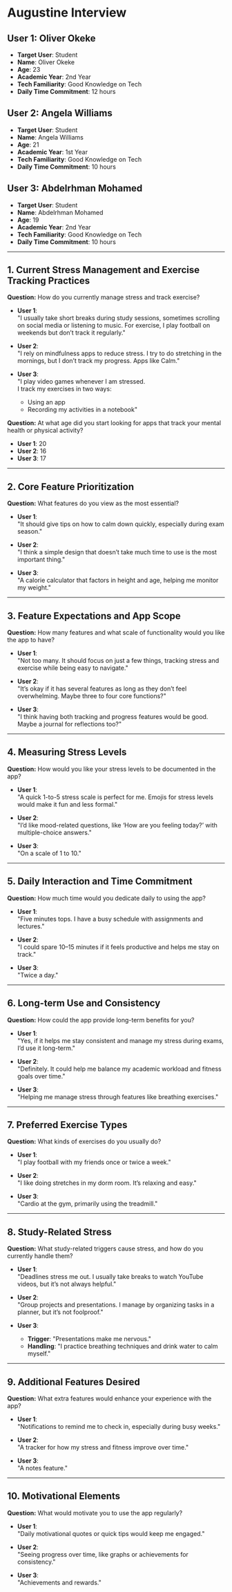 # Augustine Interview

## User 1: Oliver Okeke
- **Target User**: Student
- **Name**: Oliver Okeke
- **Age**: 23
- **Academic Year**: 2nd Year
- **Tech Familiarity**: Good Knowledge on Tech
- **Daily Time Commitment**: 12 hours

## User 2: Angela Williams
- **Target User**: Student
- **Name**: Angela Williams
- **Age**: 21
- **Academic Year**: 1st Year
- **Tech Familiarity**: Good Knowledge on Tech
- **Daily Time Commitment**: 10 hours

## User 3: Abdelrhman Mohamed
- **Target User**: Student
- **Name**: Abdelrhman Mohamed
- **Age**: 19
- **Academic Year**: 2nd Year
- **Tech Familiarity**: Good Knowledge on Tech
- **Daily Time Commitment**: 10 hours

---

## 1. Current Stress Management and Exercise Tracking Practices

**Question:** How do you currently manage stress and track exercise?

- **User 1**:  
  "I usually take short breaks during study sessions, sometimes scrolling on social media or listening to music. For exercise, I play football on weekends but don’t track it regularly."
  
- **User 2**:  
  "I rely on mindfulness apps to reduce stress. I try to do stretching in the mornings, but I don’t track my progress. Apps like Calm."
  
- **User 3**:  
  "I play video games whenever I am stressed.  
   I track my exercises in two ways:  
   - Using an app  
   - Recording my activities in a notebook"

**Question:** At what age did you start looking for apps that track your mental health or physical activity?

- **User 1**: 20
- **User 2**: 16
- **User 3**: 17

---

## 2. Core Feature Prioritization

**Question:** What features do you view as the most essential?

- **User 1**:  
  "It should give tips on how to calm down quickly, especially during exam season."
  
- **User 2**:  
  "I think a simple design that doesn’t take much time to use is the most important thing."
  
- **User 3**:  
  "A calorie calculator that factors in height and age, helping me monitor my weight."

---

## 3. Feature Expectations and App Scope

**Question:** How many features and what scale of functionality would you like the app to have?

- **User 1**:  
  "Not too many. It should focus on just a few things, tracking stress and exercise while being easy to navigate."
  
- **User 2**:  
  "It’s okay if it has several features as long as they don’t feel overwhelming. Maybe three to four core functions?"
  
- **User 3**:  
  "I think having both tracking and progress features would be good. Maybe a journal for reflections too?"

---

## 4. Measuring Stress Levels

**Question:** How would you like your stress levels to be documented in the app?

- **User 1**:  
  "A quick 1-to-5 stress scale is perfect for me. Emojis for stress levels would make it fun and less formal."
  
- **User 2**:  
  "I’d like mood-related questions, like ‘How are you feeling today?’ with multiple-choice answers."
  
- **User 3**:  
  "On a scale of 1 to 10."

---

## 5. Daily Interaction and Time Commitment

**Question:** How much time would you dedicate daily to using the app?

- **User 1**:  
  "Five minutes tops. I have a busy schedule with assignments and lectures."
  
- **User 2**:  
  "I could spare 10–15 minutes if it feels productive and helps me stay on track."
  
- **User 3**:  
  "Twice a day."

---

## 6. Long-term Use and Consistency

**Question:** How could the app provide long-term benefits for you?

- **User 1**:  
  "Yes, if it helps me stay consistent and manage my stress during exams, I’d use it long-term."
  
- **User 2**:  
  "Definitely. It could help me balance my academic workload and fitness goals over time."
  
- **User 3**:  
  "Helping me manage stress through features like breathing exercises."

---

## 7. Preferred Exercise Types

**Question:** What kinds of exercises do you usually do?

- **User 1**:  
  "I play football with my friends once or twice a week."
  
- **User 2**:  
  "I like doing stretches in my dorm room. It’s relaxing and easy."
  
- **User 3**:  
  "Cardio at the gym, primarily using the treadmill."

---

## 8. Study-Related Stress

**Question:** What study-related triggers cause stress, and how do you currently handle them?

- **User 1**:  
  "Deadlines stress me out. I usually take breaks to watch YouTube videos, but it’s not always helpful."
  
- **User 2**:  
  "Group projects and presentations. I manage by organizing tasks in a planner, but it’s not foolproof."
  
- **User 3**:  
  - **Trigger**: "Presentations make me nervous."  
  - **Handling**: "I practice breathing techniques and drink water to calm myself."

---

## 9. Additional Features Desired

**Question:** What extra features would enhance your experience with the app?

- **User 1**:  
  "Notifications to remind me to check in, especially during busy weeks."
  
- **User 2**:  
  "A tracker for how my stress and fitness improve over time."
  
- **User 3**:  
  "A notes feature."

---

## 10. Motivational Elements

**Question:** What would motivate you to use the app regularly?

- **User 1**:  
  "Daily motivational quotes or quick tips would keep me engaged."
  
- **User 2**:  
  "Seeing progress over time, like graphs or achievements for consistency."
  
- **User 3**:  
  "Achievements and rewards."


